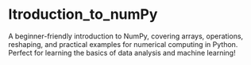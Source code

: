 # Itroduction_to_numPy
A beginner-friendly introduction to NumPy, covering arrays, operations, reshaping, and practical examples for numerical computing in Python. Perfect for learning the basics of data analysis and machine learning!
